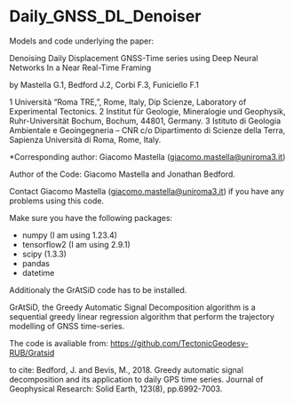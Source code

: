 # Daily_GNSS_DL_Denoiser
Models and code underlying the paper:

Denoising Daily Displacement GNSS-Time series using Deep Neural Networks In a Near Real-Time Framing

by Mastella G.1, Bedford J.2,  Corbi F.3, Funiciello F.1

1 Università “Roma TRE,”, Rome, Italy, Dip Scienze, Laboratory of Experimental Tectonics.
2 Institut für Geologie, Mineralogie und Geophysik, Ruhr-Universität Bochum, Bochum, 44801, Germany.
3 Istituto di Geologia Ambientale e Geoingegneria – CNR c/o Dipartimento di Scienze della Terra, Sapienza Università di Roma, Rome, Italy.

*Corresponding author: Giacomo Mastella (giacomo.mastella@uniroma3.it)

Author of the Code: Giacomo Mastella and Jonathan Bedford.

Contact  Giacomo Mastella (giacomo.mastella@uniroma3.it) if you have any problems using this code.

Make sure you have the following packages:

 - numpy  (I am using 1.23.4)
 - tensorflow2  (I am using 2.9.1)
 - scipy (1.3.3)
 - pandas
 - datetime

Additionaly the GrAtSiD code has to be installed. 

GrAtSiD, the Greedy Automatic Signal Decomposition algorithm is a sequential greedy linear regression algorithm that perform the trajectory modelling of GNSS time-series.

The code is avaliable from:
https://github.com/TectonicGeodesy-RUB/Gratsid

to cite:
Bedford, J. and Bevis, M., 2018. Greedy automatic signal decomposition and its application to daily GPS time series. Journal of Geophysical Research: Solid Earth, 123(8), pp.6992-7003.

